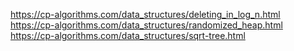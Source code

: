 https://cp-algorithms.com/data_structures/deleting_in_log_n.html
https://cp-algorithms.com/data_structures/randomized_heap.html
https://cp-algorithms.com/data_structures/sqrt-tree.html
